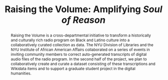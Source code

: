 ---
pid: soul-of-reason
done: true
title: 'Raising the Volume: Amplifying <i>Soul of Reason</i>'
featured: true
category: DH Seed Grant Recipient
tags:
- dataset
- exhibition
cohort_year: '2020'
abstract: Raising the Volume is a cross-departmental initiative to transform a historically
  and culturally rich radio program on Black and Latino culture into a collaboratively
  curated collection as data. The NYU Division of Libraries and the NYU Institute
  of African American Affairs collaborated on a series of events in inviting community
  members to correct auto-generated transcripts of digital audio files of the radio
  program. In the second half of the project, we plan to collaboratively create and
  curate a dataset consisting of these transcriptions and Wikidata items and to support
  a graduate student project in the digital humanities.
limerick: |-
  the show called soul of reason
  had guests from every region
  host roscoe brown
  was the talk of the town
  to miss this would be treason
pis:
- bunde
- nyrop
link: https://specialcollections.hosting.nyu.edu/projects/soul-of-reason/
image: soul-of-reason.jpg
original_img: https://nyu-dss.github.io/soul-of-reason/images/uploads/roscoe-brown-IAAA.jpg
hero_image: "/media/projects/soul-of-reason.jpg"
order: '006'
layout: project
---